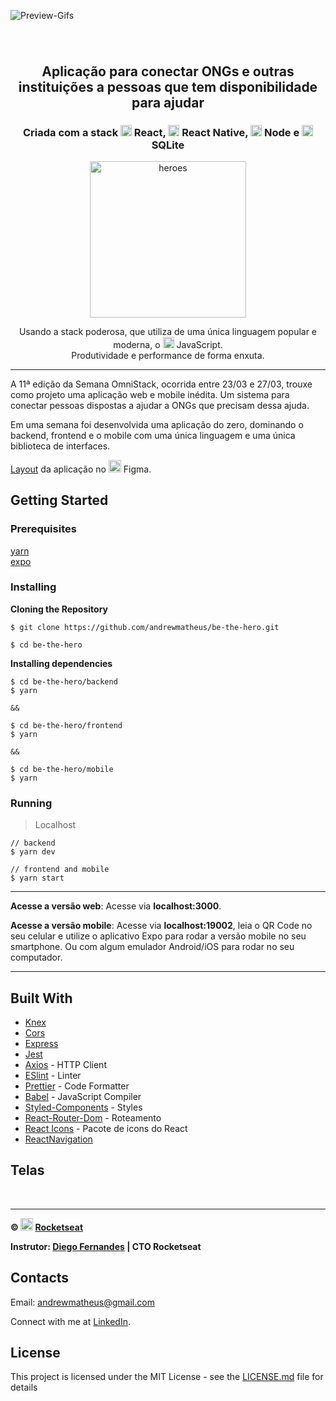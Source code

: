 ![Preview-Gifs](https://github.com/andrewmatheus/be-the-hero/blob/master/imgs/bethehero.gif)

<h1 align="center">
    <img alt="" title="" src="imgs/logo.svg">
</h1>

<h2 align="center"> Aplicação para conectar ONGs e outras instituições a pessoas que tem disponibilidade para ajudar </h2>

<h3 align="center"> Criada com a stack <img src="imgs/react.png" alt="react" height="18"> React, <img src="imgs/react-native.png" alt="react-native" height="18"> React Native, <img src="imgs/node.png" alt="node" height="18"> Node e <img src="imgs/sqlite.png" alt="node" height="18"> SQLite </h3>

<p align="center"> <img src="imgs/heroes.png" alt="heroes" height="250"> </p>

<p align="center"> Usando a stack poderosa, que utiliza de uma única linguagem popular e moderna, o <img src="imgs/js.png" height="18" alt="javascript"> JavaScript. <br> Produtividade e performance de forma enxuta. </p>

---

A 11ª edição da Semana OmniStack, ocorrida entre 23/03 e 27/03, trouxe como projeto uma aplicação web e mobile inédita. Um sistema para conectar pessoas dispostas a ajudar a ONGs que precisam dessa ajuda.

Em uma semana foi desenvolvida uma aplicação do zero, dominando o backend, frontend e o mobile com uma única linguagem e uma única biblioteca de interfaces.

[Layout](https://www.figma.com/file/2C2yvw7jsCOGmaNUDftX9n/Be-The-Hero---OmniStack-11?node-id=0%3A1) da aplicação no <img src="imgs/figma.png" alt="figma" height="20"> Figma.

## Getting Started

### Prerequisites

[yarn](https://yarnpkg.com/)  
[expo](https://expo.io/learn)

### Installing

**Cloning the Repository**

```
$ git clone https://github.com/andrewmatheus/be-the-hero.git

$ cd be-the-hero
```

**Installing dependencies**

```
$ cd be-the-hero/backend
$ yarn

&&

$ cd be-the-hero/frontend
$ yarn

&&

$ cd be-the-hero/mobile
$ yarn
```

### Running

> Localhost
```
// backend
$ yarn dev

// frontend and mobile
$ yarn start
```
-------

**Acesse a versão web**: Acesse via **localhost:3000**.  

**Acesse a versão mobile**: Acesse via **localhost:19002**, leia o QR Code no seu celular e utilize o aplicativo  Expo para rodar a versão mobile no seu smartphone. Ou com algum emulador Android/iOS para rodar no seu computador.

--------

## Built With

- [Knex](http://knexjs.org/)
- [Cors](https://expressjs.com/en/resources/middleware/cors.html)
- [Express](https://expressjs.com/)
- [Jest](https://jestjs.io/)
- [Axios](https://github.com/axios/axios) - HTTP Client
- [ESlint](https://eslint.org/) - Linter
- [Prettier](https://prettier.io/) - Code Formatter
- [Babel](https://babeljs.io/) - JavaScript Compiler
- [Styled-Components](https://www.styled-components.com/) - Styles
- [React-Router-Dom](https://reacttraining.com/react-router/web/guides/quick-start) - Roteamento
- [React Icons](https://react-icons.netlify.app/) - Pacote de icons do React
- [ReactNavigation](https://reactnavigation.org/)


## Telas

<p align="center">
    <img alt="" title="" src="imgs/print1.png">
    <img alt="" title="" src="imgs/print2.png">    
    <img alt="" title="" src="imgs/print5.png">
    <img alt="" title="" src="imgs/print6.png">    
    <img alt="" title="" src="imgs/print-insomnia.png">
</p>

---

**&copy; <img src="imgs/rocketseat.svg" alt="rocketseat" height="20"> [Rocketseat](https://rocketseat.com.br/)**

**Instrutor: [Diego Fernandes](https://github.com/diego3g) | CTO Rocketseat**

## Contacts

Email: andrewmatheus@gmail.com

Connect with me at [LinkedIn](https://www.linkedin.com/in/andrew-cabral-developer/).

## License

This project is licensed under the MIT License - see the [LICENSE.md](https://github.com/andrewmatheus/gobaber11/blob/master/LICENSE) file for details
